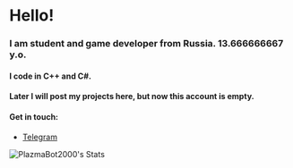 # Hello!
### I am student and game developer from Russia. 13.666666667 y.o.
#### I code in C++ and C#.
#### Later I will post my projects here, but now this account is empty.
#### Get in touch:
- [Telegram](https://PlazmaBot2000.t.me)


![PlazmaBot2000's Stats](https://github-readme-stats.vercel.app/api?username=PlazmaBot2000&theme=gruvbox&show_icons=true&hide_border=true&count_private=true)

